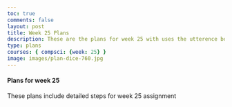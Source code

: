 ```yaml
---
toc: true
comments: false
layout: post
title: Week 25 Plans
description: These are the plans for week 25 with uses the utterence bot
type: plans
courses: { compsci: {week: 25} }
image: images/plan-dice-760.jpg
---
```



#### Plans for week 25
These plans include detailed steps for week 25 assignment

<script src="https://utteranc.es/client.js"
    repo="srivaidyas/student2.0"
    issue-term="pathname"
    label="comments"
    theme="github-light"
    crossorigin="anonymous"
    async>
</script>


